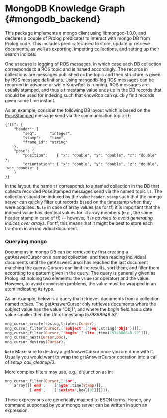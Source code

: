 MongoDB Knowledge Graph {#mongodb_backend}
============

This package implements a mongo client using libmongoc-1.0.0,
and declares a couple of Prolog predicates to interact with mongo DB
from Prolog code.
This includes predicates used to store, update or retrieve documents,
as well as exporting, importing collections, and setting up their
search indices.

One usecase is logging of ROS messages,
in which case
each DB collection corresponds to a ROS topic and is named accordingly.
The records in collections are messages published on the topic
and their structure is given by ROS message definitions.
Using [mongodb-log](https://github.com/code-iai/ros-mongodb_log) 
ROS messages can be recorded in advance or while KnowRob is running.
ROS messages are usually stamped, and thus a timestamp value ends up
in the DB records that should be used for indexing such that
KnowRob can quickly find records given some time instant.

As an example, consider the following DB layout
which is based on the [PoseStamped](http://docs.ros.org/api/geometry_msgs/html/msg/PoseStamped.html) message
send via the communication topic `tf`:

    {"tf": {
        "header": {
            "seq":      "integer",
            "stamp":    "time",
            "frame_id": "string"
        },
        "pose": {
            "position":    { "x": "double", "y": "double", "z": "double" },
            "orientation": { "x": "double", "y": "double", "z": "double", "w": "double" }
        }
    }}

In the layout, the name `tf` corresponds to a named collection in the DB that collects
recorded PoseStamped messages send via the named topic `tf`.
The collection should be indexed by the value `header.stamp` such that the mongo server
can quickly filter out records based on the timestamp when they were acquired.
`Note` in case of array values (as for tf) it is important
that the indexed value has identical values for all array members (e.g., the same header stamp
in case of tf) -- however, *it is advised to avoid generating indices over arrays*.
For tf, this means that it might be best to store each tranform in an individual document.

### Querying mongo
Documents in mongo DB can be retrieved by first creating a getAnswerCursor on
a named collection, and then reading individual documents until
the getAnswerCursor has reached the last document matching the query.
Cursors can limit the results, sort them, and filter them
according to a pattern given in the query.
The query is generally given as Prolog list holding two elements:
the value (or operator) and the value.
However, to avoid conversion problems, the value must be wrapped in an atom indicating its type.

As an example, below is a query that retrieves documents from a collection named *triples*.
The getAnswerCursor only retrieves documents where the *subject* value has the value "Obj1",
and where the *begin* field has a date value smaller then the Unix timestamp *1579888948.52*.

```Prolog
mng_cursor_create(roslog,triples,Cursor),
mng_cursor_filter(Cursor,['subject',['$eq',string('Obj1')]]),
mng_cursor_filter(Cursor,['begin',['$lte',time(1579888948.52)]]),
mng_cursor_next(Cursor,Doc),
mng_cursor_destroy(Cursor).
```

`Note` Make sure to destroy a getAnswerCursor once you are done with it. Usually you would want to wrap the getAnswerCursor operation into a call of *setup_call_cleanup/3*.

More complex filters may use, e.g., disjunction as in:

```Prolog
mng_cursor_filter(Cursor,['$or',
    array([['end',    ['$gte',time(Stamp)]],
           ['end',    ['$exists',bool(0)]]])]).
```

These expressions are generically mapped to BSON terms. Hence,
any command supported by your mongo server can be written in such
an expression.
